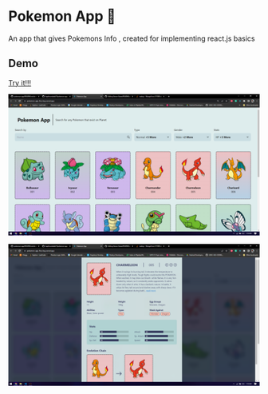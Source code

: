 # Pokemon App 🐥
An app that gives Pokemons Info , created for implementing react.js basics 

## Demo

[Try it!!!](https://pokemon-app-five-bay.vercel.app/)

![image](assets/images/Screenshot%20(1).png)

![image](assets/images/Screenshot%20(2).png)


